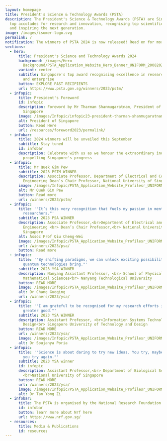 ```yaml
---
layout: homepage
title: President's Science & Technology Awards (PSTA)
description: The President's Science & Technology Awards (PSTA) are Singapore's
  top accolades for research and innovation, recognising top scientific talent
  and inspiring the next generation.
image: /images/isomer-logo.svg
permalink: /
notification: The winners of PSTA 2024 is now released! Read on for more details!
sections:
  - hero:
      title: President's Science and Technology Awards 2024
      background: /images/Hero
        Background/PSTA_Application_Website_Hero_Banner_UNIFORM_20082024_2__1_.png
      variant: center
      subtitle: Singapore's top award recognising excellence in research, innovation
        and enterprise
      button: EXPLORE PAST RECIPIENTS
      url: https://www.psta.gov.sg/winners/2023/pstm/
  - infopic:
      title: President's Foreword
      id: infopic
      description: Foreword by Mr Tharman Shanmugaratnam, President of The Republic of
        Singapore
      image: /images/Infopic/infopic23-president-tharman-shanmugaratnam.png
      alt: President of Singapore
      button: Read Here
      url: /resources/foreword2023/permalink/
  - infobar:
      title: 2024 winners will be unveiled this September
      subtitle: Stay tuned
      id: infobar
      description: Celebrate with us as we honour the extraordinary individuals
        propelling Singapore's progress
  - infopic:
      title: Mr Quek Gim Pew
      subtitle: 2023 PSTM WINNER
      description: Associate Professor, Department of Electrical and Computer
        Engineering Dean’s Chair Professor, National University of Singapore
      image: /images/Infopic/PSTA_Application_Website_Profilesr_UNIFORM_26082024_1.png
      alt: Mr Quek Gim Pew
      button: Read more
      url: /winners/2023/pstm/
  - infopic:
      title: '"It’s this very recognition that fuels my passion in mentoring young
        researchers."'
      subtitle: 2023 PSA WINNER
      description: Associate Professor,<br>Department of Electrical and Computer
        Engineering <br> Dean’s Chair Professor,<br> National University of
        Singapore
      alt: Assoc Prof Qiu Cheng-Wei
      image: /images/Infopic/PSTA_Application_Website_Profilesr_UNIFORM_26082024_2.png
      url: /winners/2023/psa/
      button: Read more
  - infopic:
      title: '"By shifting paradigms, we can unlock exciting possibilities that
        quantum technologies bring."'
      subtitle: 2023 YSA WINNER
      description: Nanyang Assistant Professor, <br> School of Physical and
        Mathematical Sciences<br> Nanyang Technological University
      button: READ MORE
      image: /images/Infopic/PSTA_Application_Website_Profilesr_UNIFORM_20082024_3__1_.png
      alt: Dr Chang Guoqing
      url: /winners/2023/ysa/
  - infopic:
      title: '"I am grateful to be recognised for my research efforts in AI for the
        greater good."'
      subtitle: 2023 YSA WINNER
      description: Assistant Professor, <br>Information Systems Technology and
        Design<br> Singapore University of Technology and Design
      button: READ MORE
      url: /winners/2023/ysa/
      image: /images/Infopic/PSTA_Application_Website_Profilesr_UNIFORM_26082024_4.png
      alt: Dr Soujanya Poria
  - infopic:
      title: '"Science is about daring to try new ideas. You try, maybe fail, but then
        you try again."'
      subtitle: 2023 YSA winner
      id: infopic
      description: Assistant Professor,<br> Department of Biological Sciences
        <br>National University of Singapore
      button: READ MORE
      url: /winners/2023/ysa/
      image: /images/Infopic/PSTA_Application_Website_Profilesr_UNIFORM_20082024_5__1_.png
      alt: Dr Tan Yong Zi
  - infobar:
      title: The PSTA is organised by the National Research Foundation
      id: infobar
      button: learn more about Nrf here
      url: https://www.nrf.gov.sg/
  - resources:
      title: Media & Publications
      id: resources
---
```

